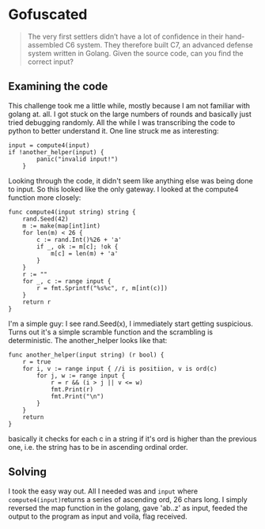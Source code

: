 # Gofuscated

>The very first settlers didn’t have a lot of confidence in their hand-assembled C6 system. They therefore built C7, an advanced defense system written in Golang.
Given the source code, can you find the correct input?

## Examining the code

This challenge took me a little while, mostly because I am not familiar with golang at. all. I got stuck on the large numbers of rounds and basically just tried debugging randomly. All the while I was transcribing the code to python to better understand it. One line struck me as interesting:

```
input = compute4(input)
if !another_helper(input) {
		panic("invalid input!")
	}
```

Looking through the code, it didn't seem like anything else was being done to input. So this looked like the only gateway. I looked at the compute4 function more closely:

```
func compute4(input string) string {
	rand.Seed(42)
	m := make(map[int]int)
	for len(m) < 26 {
		c := rand.Int()%26 + 'a'
		if _, ok := m[c]; !ok {
			m[c] = len(m) + 'a'
		}
	}
	r := ""
	for _, c := range input {
		r = fmt.Sprintf("%s%c", r, m[int(c)])
	}
	return r
}
```

I'm a simple guy: I see rand.Seed(x), I immediately start getting suspicious. Turns out it's a simple scramble function and the scrambling is deterministic. The another_helper looks like that:

```
func another_helper(input string) (r bool) {
	r = true
	for i, v := range input { //i is positiion, v is ord(c)
		for j, w := range input {
			r = r && (i > j || v <= w)
			fmt.Print(r)
			fmt.Print("\n")
		}
	}
	return
}
```
basically it checks for each c in a string if it's ord is higher than the previous one, i.e. the string has to be in ascending ordinal order.

## Solving

I took the easy way out. All I needed was and ```input``` where ```compute4(input)```returns a series of ascending ord, 26 chars long. I simply reversed the map function in the golang, gave 'ab..z' as input, feeded the output to the program as input and voila, flag received.
